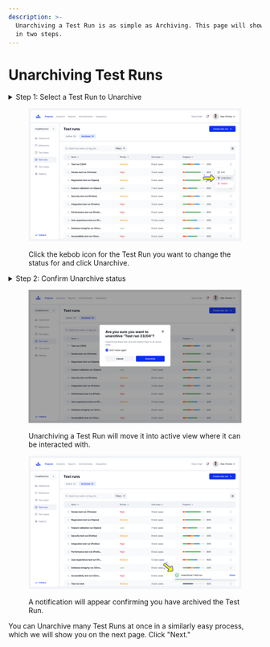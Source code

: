 ```yaml
---
description: >-
  Unarchiving a Test Run is as simple as Archiving. This page will show you how
  in two steps.
---
```


# Unarchiving Test Runs

<details>

<summary>Step 1: Select a Test Run to Unarchive</summary>

On the Test Runs page in the Archived tab, click on the kebob icon for the Test Run you want to Unarchive. Then click the "Unarchive" button

</details>

<figure><img src="../../../../.gitbook/assets/Test runs - Unarchive.png" alt=""><figcaption><p>Click the kebob icon for the Test Run you want to change the status for and click Unarchive.</p></figcaption></figure>

<details>

<summary>Step 2: Confirm Unarchive status</summary>

Confirm that you want to Unarchive the selected test run by clicking "Unarchive". You can click "Cancel" to go back.\
\
A confirmation toaster will appear on the bottom right of your screen confirming that you have unarchived the test run.

</details>

<figure><img src="../../../../.gitbook/assets/Test runs - Unarchive-2.png" alt=""><figcaption><p>Unarchiving a Test Run will move it into active view where it can be interacted with.</p></figcaption></figure>

<figure><img src="../../../../.gitbook/assets/Test runs - Unarchive-1.png" alt=""><figcaption><p>A notification will appear confirming you have archived the Test Run.</p></figcaption></figure>

You can Unarchive many Test Runs at once in a similarly easy process, which we will show you on the next page. Click "Next."&#x20;
